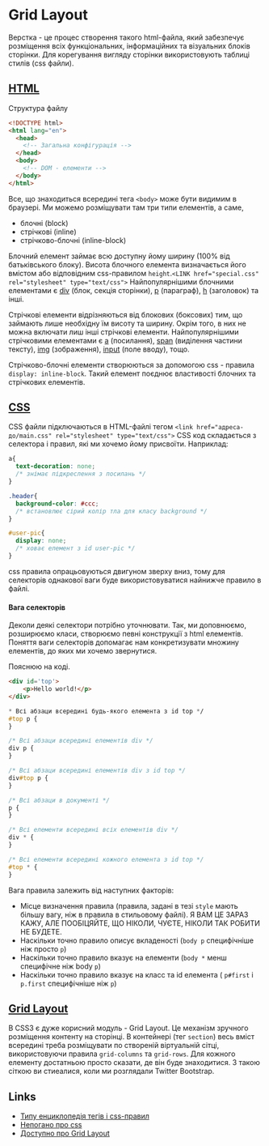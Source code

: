 # Grid Layout

Верстка - це процес створення такого html-файла, який забезпечує розміщення всіх функціональних, інформаційних та візуальних блоків сторінки. Для корегування вигляду сторінки використовують таблиці стилів (css файли).

## [HTML](https://en.wikipedia.org/?title=HTML)

Структура файлу

```html
<!DOCTYPE html>
<html lang="en">
  <head>
    <!-- Загальна конфігурація -->
  </head>
  <body>
    <!-- DOM - елементи -->
  </body>
</html>
```

Все, що знаходиться всередині тега `<body>` може бути видимим в браузері. Ми можемо розміщувати там три типи елементів, а саме,
* блочні (block)
* стрічкові (inline)
* стрічково-блочні (inline-block)

Блочний елемент займає всю доступну йому ширину (100% від батьківського блоку). Висота блочного елемента визначається його вмістом або відповідним css-правилом `height`.`<LINK href="special.css" rel="stylesheet" type="text/css">`
Найпопулярнішими блочними елементами є [div](http://www.w3schools.com/tags/tag_div.asp) (блок, секція сторінки), [p](http://www.w3schools.com/tags/tag_p.asp) (параграф), [h](http://www.w3schools.com/tags/tag_hn.asp) (заголовок) та інші.

Стрічкові елементи відрізняються від блокових (боксових) тим, що займають лише необхідну їм висоту та ширину. Окрім того, в них не можна включати лиш інші стрічкові елементи.
Найпопулярнішими стрічковими елементами є [a](http://www.w3schools.com/tags/tag_a.asp) (посилання), [span](http://www.w3schools.com/tags/tag_span.asp) (виділення частини тексту), [img](http://www.w3schools.com/tags/tag_img.asp) (зображення), [input](http://www.w3schools.com/tags/tag_input.asp) (поле вводу), тощо.

Стрічково-блочні елементи створюються за допомогою css - правила `display: inline-block`. Такий елемент поєднює властивості блочних та стрічкових елементів.

## [CSS](https://en.wikipedia.org/wiki/Cascading_Style_Sheets)

CSS файли підключаються в HTML-файлі тегом `<link href="адреса-до/main.css" rel="stylesheet" type="text/css">`
CSS код складається з селектора і правил, які ми хочемо йому присвоїти. Наприклад:
```css
a{
  text-decoration: none;
  /* знімає підкреслення з посилань */
}

.header{
  background-color: #ccc;
  /* встановлює сірий колір тла для класу background */
}

#user-pic{
  display: none;
  /* ховає елемент з id user-pic */
}
```

css правила опрацьовуються двигуном зверху вниз, тому для селекторів однакової ваги буде використовуватися найнижче правило в файлі.

#### Вага селекторів

Деколи деякі селектори потрібно уточнювати. Так, ми доповнюємо, розширюємо класи, створюємо певні конструкції з html елементів. Поняття ваги селекторів допомагає нам конкретизувати множину елементів, до яких ми хочемо звернутися.

Пояснюю на коді.

```html
<div id='top'>
    <p>Hello world!</p>
</div>
```

```css
* Всі абзаци всередині будь-якого елемента з id top */
#top p {
}

/* Всі абзаци всередині елементів div */
div p {
}

/* Всі абзаци всередині елементів div з id top */
div#top p {
}

/* Всі абзаци в документі */
p {
}

/* Всі елементи всередині всіх елементів div */
div * {
}

/* Всі елементи всередині кожного елемента з id top */
#top * {
}
```

Вага правила залежить від наступних факторів:

* Місце визначення правила (правила, задані в тезі `style` мають більшу вагу, ніж в правила в стильовому файлі). Я ВАМ ЦЕ ЗАРАЗ КАЖУ, АЛЕ ПООБІЦЯЙТЕ, ЩО НІКОЛИ, ЧУЄТЕ, НІКОЛИ ТАК РОБИТИ НЕ БУДЕТЕ.
* Наскільки точно правило описує вкладеності (`body p` специфічніше ніж просто `p`)
* Наскільки точно правило вказує на елементи (`body *` менш специфічне ніж body `p`)
* Наскільки точно правило вказує на класс та id елемента ( `p#first` і `p.first` специфічніше ніж `p`)

## [Grid Layout](http://www.w3.org/TR/css3-grid-layout/)

В CSS3 є дуже корисний модуль - Grid Layout. Це механізм зручного розміщення контенту на сторінці.
В контейнері (тег `section`) весь вміст всередині треба розміщувати по створеній віртуальній сітці, використовуючи правила  `grid-columns` та `grid-rows`. Для кожного елементу достатньою просто сказати, де він буде знаходитися. З такою сіткою ви стиеалися, коли ми розглядали Twitter Bootstrap.

## Links
* [Типу енциклопедія тегів і css-правил](http://htmlbook.ru/html)
* [Непогано про css](http://live.julik.nl/2005/02/cascade)
* [Доступно про Grid Layout](http://habrahabr.ru/company/microsoft/blog/140715/)
